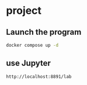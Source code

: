 # project

## Launch the program

```bash
docker compose up -d
```

## use Jupyter
```http://localhost:8891/lab```

